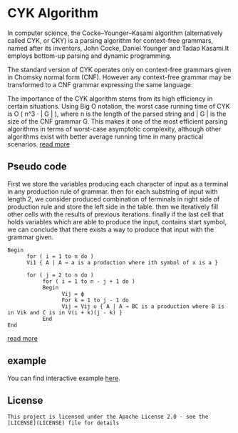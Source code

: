 # CYK Algorithm

In computer science, the Cocke–Younger–Kasami algorithm (alternatively called CYK, or CKY)
is a parsing algorithm for context-free grammars, named after its inventors, John Cocke, Daniel Younger and Tadao 
Kasami.It employs bottom-up parsing and dynamic programming.

The standard version of CYK operates only on context-free grammars given in Chomsky normal form (CNF).
However any context-free grammar may be transformed to a CNF grammar expressing the same language.

The importance of the CYK algorithm stems from its high efficiency in certain situations.
Using Big O notation, the worst case running time of CYK is  O ( n^3 ⋅ | G | ), 
where n is the length of the parsed string and | G | is the size of the CNF grammar G. 
This makes it one of the most efficient parsing algorithms in terms of worst-case asymptotic complexity, 
although other algorithms exist with better average running time in many practical scenarios. 
[read more](https://en.wikipedia.org/wiki/CYK_algorithm)


## Pseudo code
First we store the variables producing each character of input as a terminal in any production rule of
grammar.
then for each substring of input with length 2, we consider produced combination of terminals in right side
of production rule and store the left side in the table.
then we iteratively fill other cells with the results of previous iterations.
finally if the last cell that holds variables which are able to produce the input, contains start symbol,
we can conclude that there exists a way to produce that input with the grammar given.

```
Begin
      for ( i = 1 to n do )
      Vi1 { A | A → a is a production where ith symbol of x is a }

      for ( j = 2 to n do )
           for ( i = 1 to n - j + 1 do )
           Begin
                 Vij = ϕ
                 For k = 1 to j - 1 do
                 Vij = Vij ∪ { A | A → BC is a production where B is in Vik and C is in V(i + k)(j - k) }
           End
End
```
[read more](https://www.gatevidyalay.com/cyk-cyk-algorithm/)


## example
You can find interactive example [here](https://www.xarg.org/tools/cyk-algorithm/).

## License
    
    This project is licensed under the Apache License 2.0 - see the [LICENSE](LICENSE) file for details
